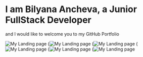 # I am Bilyana Ancheva, a Junior FullStack Developer 
and I would like to welcome you to my GitHub Portfolio

![My Landing page](https://github.com/ba23-python/bilyanaancheva.github.io/assets/153090623/e0758a3a-d4be-4631-8012-d7e353ba1b37)
(![My Landing page](.assets/My-Landing-screenshot1.PNG)
(![My Landing page](.assets/My-Landing-screenshot2.PNG)
(![My Landing page](.assets/My-Landing-screenshot3.PNG)
(![My Landing page](.assets/My-Landing-screenshot4.PNG)
(![My Landing page](.assets/My-Landing-screenshot5.PNG)

